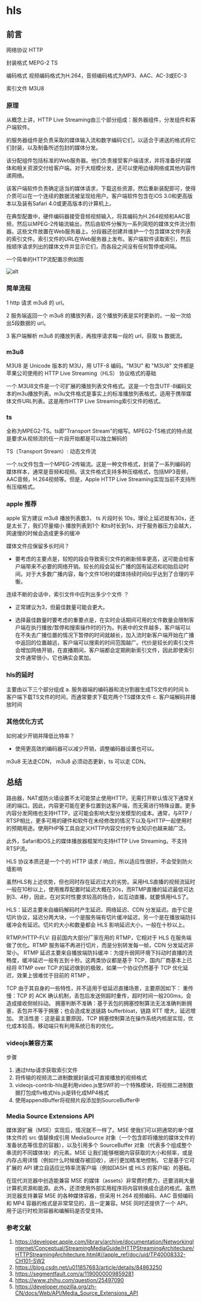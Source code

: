 # hls

## 前言

网络协议 HTTP

封装格式 MEPG-2 TS

编码格式 视频编码格式为H.264，音频编码格式为MP3、AAC、AC-3或EC-3

索引文件 M3U8

### 原理

从概念上讲，HTTP Live Streaming由三个部分组成：服务器组件，分发组件和客户端软件。

的服务器组件是负责采取的媒体输入流和数字编码它们，以适合于递送的格式将它们封装，以及制备所述包封的媒体分发。

该分配组件包括标准的Web服务器。他们负责接受客户端请求，并将准备好的媒体和相关资源交付给客户端。对于大规模分发，还可以使用边缘网络或其他内容传递网络。

该客户端软件负责确定适当的媒体请求，下载这些资源，然后重新装配即可，使得介质可以在一个连续的数据流被呈现给用户。客户端软件包含在iOS 3.0和更高版本以及装有Safari 4.0或更高版本的计算机上。

在典型配置中，硬件编码器接受音频视频输入，将其编码为H.264视频和AAC音频，然后以MPEG-2传输流输出，然后由软件分解为一系列简短的媒体文件流分割器。这些文件放置在Web服务器上。分段器还创建并维护一个包含媒体文件列表的索引文件。索引文件的URL在Web服务器上发布。客户端软件读取索引，然后按顺序请求列出的媒体文件并显示它们，而各段之间没有任何暂停或间隔。

一个简单的HTTP流配置示例如图

![alt](https://developer.apple.com/library/archive/documentation/NetworkingInternet/Conceptual/StreamingMediaGuide/art/transport_stream_2x.png)

### 简单流程

1 http 请求 m3u8 的 url。

2 服务端返回一个 m3u8 的播放列表，这个播放列表是实时更新的，一般一次给出5段数据的 url。

3 客户端解析 m3u8 的播放列表，再按序请求每一段的 url，获取 ts 数据流。

### m3u8

M3U8 是 Unicode 版本的 M3U，用 UTF-8 编码。"M3U" 和 "M3U8" 文件都是苹果公司使用的 HTTP Live Streaming（HLS） 协议格式的基础

一个.M3U8文件是一个可扩展的播放列表文件格式。这是一个包含UTF-8编码文本的m3u播放列表。m3u文件格式是事实上的标准播放列表格式，适用于携带媒体文件URL列表。这是用作HTTP Live Streaming索引文件的格式。

### ts

全称为MPEG2-TS。ts即"Transport Stream"的缩写。MPEG2-TS格式的特点就是要求从视频流的任一片段开始都是可以独立解码的

TS（Transport Stream）: 动态文件流

一个.ts文件包含一个MPEG-2传输流。这是一种文件格式，封装了一系列编码的媒体样本，通常是音频和视频。该文件格式支持多种压缩格式，包括MP3音频，AAC音频，H.264视频等。但是，Apple HTTP Live Streaming实现当前不支持所有压缩格式。

### apple 推荐

apple 官方建议 m3u8 播放列表数3， ts 片段时长 10s，理论上延迟就有30s，还是太长了，我们尽量缩小 播放列表到1个 和ts时长到1s，对于服务器压力会越大，网速慢的时候会造成更多的缓冲

媒体文件应保留多长时间？

- 要考虑的主要点是，较短的段会导致索引文件的刷新频率更高，这可能会给客户端带来不必要的网络开销。较长的段会延长广播的固有延迟和初始启动时间。对于大多数广播内容，每个文件10秒的媒体持续时间似乎达到了合理的平衡。

连续不断的会话中，索引文件中应列出多少个文件 ？

- 正常建议为3，但最佳数量可能会更大。

- 选择最佳数量时要考虑的重要点是，在实时会话期间可用的文件数量会限制客户端在执行播放/暂停和搜索操作时的行为。列表中的文件越多，客户端可以在不失去广播位置的情况下暂停的时间就越长，加入流时新客户端开始在广播中返回的位置越远，客户端可以搜索的时间范围越广。代价是较长的索引文件会增加网络开销，在直播期间，客户端都会定期刷新索引文件，因此即使索引文件通常很小，它也确实会累加。

### hls的延时

主要由以下三个部分组成
a. 服务器端的编码器和流分割器生成TS文件的时间
b. 客户端下载TS文件的时间，而通常要求下载完两个TS媒体文件
c. 客户端解码并播放时间

### 其他优化方式

如何减少开销并降低比特率？

- 使用更高效的编码器可以减少开销，调整编码器设置也可以。

m3u8 无法走CDN， m3u8 必须动态更新，ts 可以走 CDN。

## 总结

路由器，NAT或防火墙设置不太可能禁止使用HTTP。无需打开默认情况下通常关闭的端口。因此，内容更可能在更多位置到达客户端，而无需进行特殊设置。更多内容分发网络也支持HTTP，这可能会影响大型分发模型的成本。通常，与RTP / RTSP相比，更多可用的硬件和软件在未经修改的情况下以及与HTTP一起使用时的预期用途。使用PHP等工具自定义HTTP内容交付的专业知识也越来越广泛。

此外，Safari和iOS上的媒体播放器框架均支持HTTP Live Streaming。不支持RTSP流。

HLS 协议本质还是一个个的 HTTP 请求 / 响应，所以适应性很好，不会受到防火墙影响

虽然HLS有上述优势，但也同时存在延迟过大的劣势。采用HLS直播的视频流延时一般在10秒以上，使用推荐配置时延迟大概在30s，而RTMP直播的延迟最低可达到3、4秒，因此，在对实时性要求较高的场合，如互动直播，就要慎用HLS了。

HLS：延迟主要来自编码解码时产生延迟、网络延迟、CDN 分发延迟。由于它是切片协议，延迟分两大块，一个是服务端有切片缓冲延迟，另一个是在播放端防抖缓冲会有延迟。切片的大小和数量都会 HLS 影响延迟大小，一般在十秒以上。

RTMP/HTTP-FLV: 目前国内大部分厂家在用的 RTMP，它相对于 HLS 在服务端做了优化。RTMP 服务端不再进行切片，而是分别转发每一帧，CDN 分发延迟非常小。
RTMP 延迟主要来自播放端防抖缓冲：为提升弱网环境下抖动时直播的流畅度，缓冲延迟一般有五到十秒。这两类协议都是基于 TCP，国内厂商基本上已经将 RTMP over TCP 的延迟做到的极致，如果一个协议仍然基于 TCP 优化延迟，效果上很难优于目前的 RTMP 。

TCP 由于其自身的一些特性，并不适用于低延迟直播场景，主要原因如下：
重传慢：TCP 的 ACK 确认机制，丢包后发送侧超时重传，超时时间一般200ms，会造成接收侧帧抖动。
拥塞判断不准确：基于丢包的拥塞控制算法无法准确判断拥塞，丢包并不等于拥塞；也会造成发送链路 bufferbloat，链路 RTT 增大，延迟增加。
灵活性差：这是最主要原因，TCP 拥塞控制算法在操作系统内核层实现，优化成本较高，移动端只有利用系统已有的优化。

### videojs兼容方案

步骤

1. 通过http请求获取索引文件
2. 将传输的视频流二进制数据封装成可直接播放的视频格式
3. videojs-contrib-hls是利用video.js里SWF的一个特殊模块，将视频二进制数据打包成flv格式hls.js是转化成MP4格式
4. 使用appendBuffer将视频片段添加到SourceBuffer中

### Media Source Extensions API

媒体源扩展（MSE）实现后，情况就不一样了。MSE 使我们可以把通常的单个媒体文件的 src 值替换成引用 MediaSource 对象（一个包含即将播放的媒体文件的准备状态等信息的容器），以及引用多个 SourceBuffer 对象（代表多个组成整个串流的不同媒体块）的元素。MSE 让我们能够根据内容获取的大小和频率，或是内存占用详情（例如什么时候缓存被回收），进行更加精准地控制。 它是基于它可扩展的 API 建立自适应比特率流客户端（例如DASH 或 HLS 的客户端）的基础。

在现代浏览器中创造能兼容 MSE 的媒体（assets）非常费时费力，还要消耗大量计算机资源和能源。此外，还须使用外部实用程序将内容转换成合适的格式。虽然浏览器支持兼容 MSE 的各种媒体容器，但采用 H.264 视频编码、AAC 音频编码和 MP4 容器的格式是非常常见的，且一定兼容。MSE 同时还提供了一个 API，用于运行时检测容器和编解码是否受支持。

### 参考文献

1. <https://developer.apple.com/library/archive/documentation/NetworkingInternet/Conceptual/StreamingMediaGuide/HTTPStreamingArchitecture/HTTPStreamingArchitecture.html#//apple_ref/doc/uid/TP40008332-CH101-SW2>
2. <https://blog.csdn.net/u011857683/article/details/84863250>
3. <https://segmentfault.com/a/1190000009859281>
4. <https://www.zhihu.com/question/25497090>
5. <https://developer.mozilla.org/zh-CN/docs/Web/API/Media_Source_Extensions_API>
